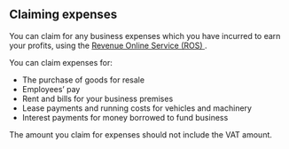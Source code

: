 ##  Claiming expenses

You can claim for any business expenses which you have incurred to earn your
profits, using the [ Revenue Online Service (ROS) ](https://www.ros.ie/) .

You can claim expenses for:

  * The purchase of goods for resale 
  * Employees’ pay 
  * Rent and bills for your business premises 
  * Lease payments and running costs for vehicles and machinery 
  * Interest payments for money borrowed to fund business 

The amount you claim for expenses should not include the VAT amount.

